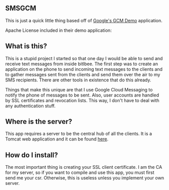 SMSGCM
------

This is just a quick little thing based off of 
[Google's GCM Demo](http://developer.android.com/google/gcm/demo.html) application.

Apache License included in their demo application:


## What is this?

This is a stupid project I started so that one day I would be able to
send and receive text messages from inside bitlbee. The first step was
to create an application on the phone to send incoming text messages
to the clients and to gather messages sent from the clients and send
them over the air to my SMS recipients. There are other tools in
existence that do this already.

Things that make this unique are that I use Google Cloud Messaging to
notify the phone of messages to be sent. Also, user accounts are
handled by SSL certificates and revocation lists. This way, I don't
have to deal with any authentication stuff.

## Where is the server?

This app requires a server to be the central hub of all the clients.
It is a Tomcat web application and it can be found [here](https://bitbucket.org/nullren/smsgcm-server).

## How do I install?

The most important thing is creating your SSL client certificate. I am
the CA for my server, so if you want to compile and use this app, you
must first send me your csr. Otherwise, this is useless unless you
implement your own server.
